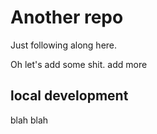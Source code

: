 # Another repo

Just following along here.

Oh let's add some shit. add more

## local development

blah blah